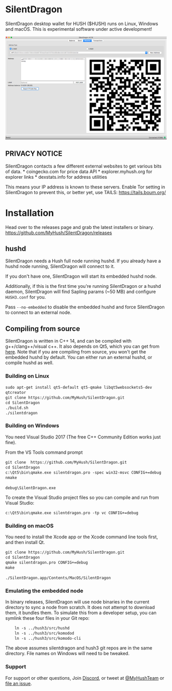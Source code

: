 # SilentDragon

SilentDragon desktop wallet for HUSH ($HUSH) runs on Linux, Windows and macOS.
This is experimental software under active development!

![Screenshots](silentdragon.png?raw=true)

## PRIVACY NOTICE

SilentDragon contacts a few different external websites to get various
bits of data.
    * coingecko.com for price data API
    * explorer.myhush.org for explorer links
    * dexstats.info for address utilities

This means your IP address is known to these servers. Enable Tor setting
in SilentDragon to prevent this, or better yet, use TAILS: https://tails.boum.org/

# Installation

Head over to the releases page and grab the latest installers or binary. https://github.com/MyHush/SilentDragon/releases

## hushd

SilentDragon needs a Hush full node running hushd. If you already have a hushd node running, SilentDragon will connect to it.

If you don't have one, SilentDragon will start its embedded hushd node.

Additionally, if this is the first time you're running SilentDragon or a hushd daemon, SilentDragon will find Sapling params (~50 MB) and configure `HUSH3.conf` for you. 

Pass `--no-embedded` to disable the embedded hushd and force SilentDragon to connect to an external node.

## Compiling from source

SilentDragon is written in C++ 14, and can be compiled with g++/clang++/visual
c++. It also depends on Qt5, which you can get from
[here](https://www.qt.io/download). Note that if you are compiling from source,
you won't get the embedded hushd by default. You can either run an external
hushd, or compile hushd as well.


### Building on Linux


```
sudo apt-get install qt5-default qt5-qmake libqt5websockets5-dev qtcreator
git clone https://github.com/MyHush/SilentDragon.git
cd SilentDragon
./build.sh
./silentdragon
```

### Building on Windows
You need Visual Studio 2017 (The free C++ Community Edition works just fine). 

From the VS Tools command prompt
```
git clone  https://github.com/MyHush/SilentDragon.git
cd SilentDragon
c:\Qt5\bin\qmake.exe silentdragon.pro -spec win32-msvc CONFIG+=debug
nmake

debug\SilentDragon.exe
```

To create the Visual Studio project files so you can compile and run from Visual Studio:
```
c:\Qt5\bin\qmake.exe silentdragon.pro -tp vc CONFIG+=debug
```

### Building on macOS

You need to install the Xcode app or the Xcode command line tools first, and then install Qt. 


```
git clone https://github.com/MyHush/SilentDragon.git
cd SilentDragon
qmake silentdragon.pro CONFIG+=debug
make

./SilentDragon.app/Contents/MacOS/SilentDragon
```

### Emulating the embedded node

In binary releases, SilentDragon will use node binaries in the current directory to sync a node from scratch.
It does not attempt to download them, it bundles them. To simulate this from a developer setup, you can symlink
these four files in your Git repo:

```
    ln -s ../hush3/src/hushd
    ln -s ../hush3/src/komodod
    ln -s ../hush3/src/komodo-cli
```

The above assumes silentdragon and hush3 git repos are in the same directory. File names on Windows will need to be tweaked.

### Support

For support or other questions, Join [Discord](https://myhush.org/discord), or tweet at [@MyHushTeam](https://twitter.com/MyHushTeam) or [file an issue](https://github.com/MyHush/SilentDragon/issues).

